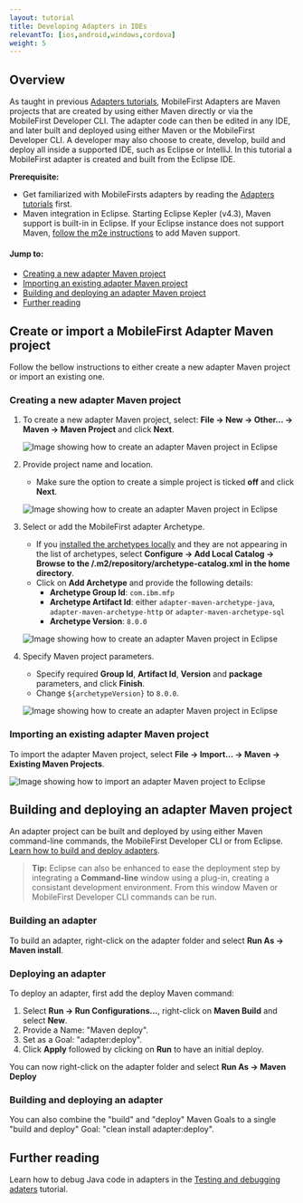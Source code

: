```yaml
---
layout: tutorial
title: Developing Adapters in IDEs
relevantTo: [ios,android,windows,cordova]
weight: 5
---
```

## Overview
As taught in previous [Adapters tutorials](../), MobileFirst Adapters are Maven projects that are created by using either Maven directly or via the MobileFirst Developer CLI. The adapter code can then be edited in any IDE, and later built and deployed using either Maven or the MobileFirst Developer CLI. A developer may also choose to create, develop, build and deploy all inside a supported IDE, such as Eclipse or IntelliJ. In this tutorial a MobileFirst adapter is created and built from the Eclipse IDE.

**Prerequisite:**

* Get familiarized with MobileFirsts adapters by reading the [Adapters tutorials](../) first.
* Maven integration in Eclipse. Starting Eclipse Kepler (v4.3), Maven support is built-in in Eclipse. If your Eclipse instance does not support Maven, [follow the m2e instructions](http://www.eclipse.org/m2e/) to add Maven support.

#### Jump to:

* [Creating a new adapter Maven project](#creating-a-new-adapter-maven-project)
* [Importing an existing adapter Maven project](#importing-an-existing-adapter-maven-project)
* [Building and deploying an adapter Maven project](#building-and-deploying-an-adapter-maven-project)
* [Further reading](#further-reading)

## Create or import a MobileFirst Adapter Maven project
Follow the bellow instructions to either create a new adapter Maven project or import an existing one.

### Creating a new adapter Maven project

1. To create a new adapter Maven project, select: **File → New → Other... → Maven → Maven Project** and click **Next**.

    ![Image showing how to create an adapter Maven project in Eclipse](new-maven-project.png)

2. Provide project name and location.  
    - Make sure the option to create a simple project is ticked **off** and click **Next**.

    ![Image showing how to create an adapter Maven project in Eclipse](select-project-name-and-location.png)

3. Select or add the MobileFirst adapter Archetype.
    - If you [installed the archetypes locally](../creating-adapters/#install-maven) and they are not appearing in the list of archetypes, select **Configure → Add Local Catalog → Browse to the /.m2/repository/archetype-catalog.xml in the home directory**.
    - Click on **Add Archetype** and provide the following details:
        - **Archetype Group Id**: `com.ibm.mfp`
        - **Archetype Artifact Id**: either `adapter-maven-archetype-java`, `adapter-maven-archetype-http` or `adapter-maven-archetype-sql`
        - **Archetype Version**: `8.0.0`

    ![Image showing how to create an adapter Maven project in Eclipse](create-an-archetype.png)

4. Specify Maven project parameters.  
    - Specify required **Group Id**, **Artifact Id**, **Version** and **package** parameters, and click **Finish**.
    - Change <code>${archetypeVersion}</code> to <code>8.0.0</code>.

    ![Image showing how to create an adapter Maven project in Eclipse](project-parameters.png)

### Importing an existing adapter Maven project
To import the adapter Maven project, select **File → Import... → Maven → Existing Maven Projects**.

![Image showing how to import an adapter Maven project to Eclipse](import-adapter-maven-project.png)

## Building and deploying an adapter Maven project
An adapter project can be built and deployed by using either Maven command-line commands, the MobileFirst Developer CLI or from Eclipse.  
[Learn how to build and deploy adapters](../creating-adapters/#build-and-deploy-adapters).

> <span class="glyphicon glyphicon-info-sign" aria-hidden="true"></span> **Tip:** Eclipse can also be enhanced to ease the deployment step by integrating a **Command-line** window using a plug-in, creating a consistant development environment. From this window Maven or MobileFirst Developer CLI commands can be run.

### Building an adapter
To build an adapter, right-click on the adapter folder and select **Run As → Maven install**.  

### Deploying an adapter
To deploy an adapter, first add the deploy Maven command:

1. Select **Run → Run Configurations...**, right-click on **Maven Build** and select **New**.
2. Provide a Name: "Maven deploy".
2. Set as a Goal: "adapter:deploy".
3. Click **Apply** followed by clicking on **Run** to have an initial deploy.

You can now right-click on the adapter folder and select **Run As → Maven Deploy**

### Building and deploying an adapter
You can also combine the "build" and  "deploy" Maven Goals to a single "build and deploy" Goal: "clean install adapter:deploy".

## Further reading
Learn how to debug Java code in adapters in the [Testing and debugging adaters](../testing-and-debugging-adapters) tutorial.
